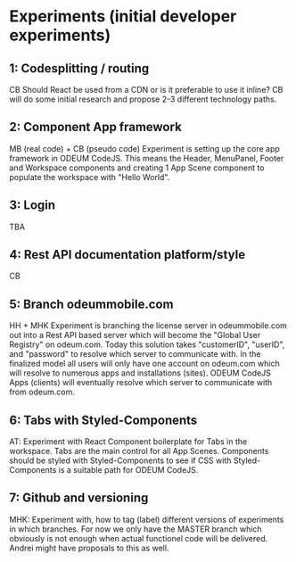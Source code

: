 # Experiments (initial developer experiments)

## 1: Codesplitting / routing
CB
Should React be used from a CDN or is it preferable to use it inline?
CB will do some initial research and propose 2-3 different technology paths. 

## 2: Component App framework
MB (real code) + CB (pseudo code)
Experiment is setting up the core app framework in ODEUM CodeJS. This means the Header, MenuPanel, Footer and Workspace components and creating 1 App Scene component to populate the workspace with "Hello World". 

## 3: Login
TBA

## 4: Rest API documentation platform/style
CB

## 5: Branch odeummobile.com 
HH + MHK
Experiment is branching the license server in odeummobile.com out into a Rest API based server 
which will become the "Global User Registry" on odeum.com. Today this solution takes "customerID", "userID", 
and "password" to resolve which server to communicate with. In the finalized model all users will only have one account on odeum.com which will resolve to numerous apps and installations (sites). ODEUM CodeJS Apps (clients) will eventually resolve which server to communicate with from odeum.com. 

## 6: Tabs with Styled-Components
AT:
Experiment with React Component boilerplate for Tabs in the workspace. Tabs are the main control for all App Scenes.
Components should be styled with Styled-Components to see if CSS with Styled-Components is a suitable path for ODEUM CodeJS.

## 7: Github and versioning
MHK:
Experiment with, how to tag (label) different versions of experiments in which branches. For now we only have the MASTER branch which obviously is not enough when actual functionel code will be delivered. Andrei might have proposals to this as well. 
